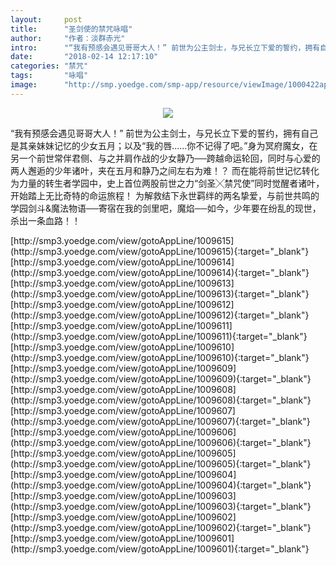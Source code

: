 ```yaml
---
layout:     post
title:      "圣剑使的禁咒咏唱"
author:     "作者：淡群赤光"
intro:      "“我有预感会遇见哥哥大人！” 前世为公主剑士，与兄长立下爱的誓约，拥有自己是其亲妹妹记忆的少女五月；以及“我的唇……你不记得了吧。”身为冥府魔女，在另一个前世常伴君侧、与之并肩作战的少女静乃──跨越命运轮回，同时与心爱的两人邂逅的少年诸叶，夹在五月和静乃之间左右为难！？ 而在能将前世记忆转化为力量的转生者学园中，史上首位两股前世之力“剑圣╳禁咒使”同时觉醒者诸叶，开始踏上无比奇特的命运旅程！ 为解救结下永世羁绊的两名挚爱，与前世共鸣的学园剑斗&魔法物语──寄宿在我的剑里吧，魔焰──如今，少年要在纷乱的现世，杀出一条血路！！"
date:       "2018-02-14 12:17:10"
categories: "禁咒"
tags:       "咏唱"
image:      "http://smp.yoedge.com/smp-app/resource/viewImage/1000422appline.png"
---
```

<div style="text-align: center">
<p><img src="http://smp.yoedge.com/smp-app/resource/viewImage/1000422appline.png"/></p>
</div>
<p class="post-meta">
<span>“我有预感会遇见哥哥大人！” 前世为公主剑士，与兄长立下爱的誓约，拥有自己是其亲妹妹记忆的少女五月；以及“我的唇……你不记得了吧。”身为冥府魔女，在另一个前世常伴君侧、与之并肩作战的少女静乃──跨越命运轮回，同时与心爱的两人邂逅的少年诸叶，夹在五月和静乃之间左右为难！？ 而在能将前世记忆转化为力量的转生者学园中，史上首位两股前世之力“剑圣╳禁咒使”同时觉醒者诸叶，开始踏上无比奇特的命运旅程！ 为解救结下永世羁绊的两名挚爱，与前世共鸣的学园剑斗&魔法物语──寄宿在我的剑里吧，魔焰──如今，少年要在纷乱的现世，杀出一条血路！！</span>
</p>
[http://smp3.yoedge.com/view/gotoAppLine/1009615](http://smp3.yoedge.com/view/gotoAppLine/1009615){:target="_blank"}
[http://smp3.yoedge.com/view/gotoAppLine/1009614](http://smp3.yoedge.com/view/gotoAppLine/1009614){:target="_blank"}
[http://smp3.yoedge.com/view/gotoAppLine/1009613](http://smp3.yoedge.com/view/gotoAppLine/1009613){:target="_blank"}
[http://smp3.yoedge.com/view/gotoAppLine/1009612](http://smp3.yoedge.com/view/gotoAppLine/1009612){:target="_blank"}
[http://smp3.yoedge.com/view/gotoAppLine/1009611](http://smp3.yoedge.com/view/gotoAppLine/1009611){:target="_blank"}
[http://smp3.yoedge.com/view/gotoAppLine/1009610](http://smp3.yoedge.com/view/gotoAppLine/1009610){:target="_blank"}
[http://smp3.yoedge.com/view/gotoAppLine/1009609](http://smp3.yoedge.com/view/gotoAppLine/1009609){:target="_blank"}
[http://smp3.yoedge.com/view/gotoAppLine/1009608](http://smp3.yoedge.com/view/gotoAppLine/1009608){:target="_blank"}
[http://smp3.yoedge.com/view/gotoAppLine/1009607](http://smp3.yoedge.com/view/gotoAppLine/1009607){:target="_blank"}
[http://smp3.yoedge.com/view/gotoAppLine/1009606](http://smp3.yoedge.com/view/gotoAppLine/1009606){:target="_blank"}
[http://smp3.yoedge.com/view/gotoAppLine/1009605](http://smp3.yoedge.com/view/gotoAppLine/1009605){:target="_blank"}
[http://smp3.yoedge.com/view/gotoAppLine/1009604](http://smp3.yoedge.com/view/gotoAppLine/1009604){:target="_blank"}
[http://smp3.yoedge.com/view/gotoAppLine/1009603](http://smp3.yoedge.com/view/gotoAppLine/1009603){:target="_blank"}
[http://smp3.yoedge.com/view/gotoAppLine/1009602](http://smp3.yoedge.com/view/gotoAppLine/1009602){:target="_blank"}
[http://smp3.yoedge.com/view/gotoAppLine/1009601](http://smp3.yoedge.com/view/gotoAppLine/1009601){:target="_blank"}


